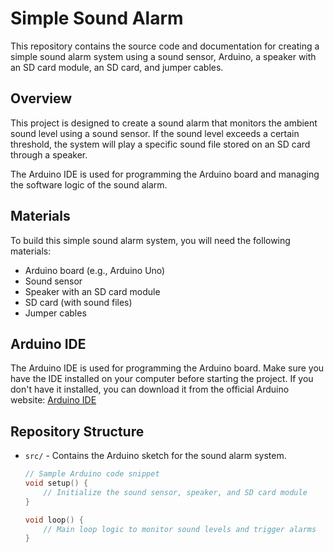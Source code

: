 # Simple Sound Alarm

This repository contains the source code and documentation for creating a simple sound alarm system using a sound sensor, Arduino, a speaker with an SD card module, an SD card, and jumper cables.

## Overview

This project is designed to create a sound alarm that monitors the ambient sound level using a sound sensor. If the sound level exceeds a certain threshold, the system will play a specific sound file stored on an SD card through a speaker.

The Arduino IDE is used for programming the Arduino board and managing the software logic of the sound alarm.

## Materials

To build this simple sound alarm system, you will need the following materials:

- Arduino board (e.g., Arduino Uno)
- Sound sensor
- Speaker with an SD card module
- SD card (with sound files)
- Jumper cables

## Arduino IDE

The Arduino IDE is used for programming the Arduino board. Make sure you have the IDE installed on your computer before starting the project. If you don't have it installed, you can download it from the official Arduino website: [Arduino IDE](https://www.arduino.cc/en/software)

## Repository Structure

- `src/` - Contains the Arduino sketch for the sound alarm system.

  ```cpp
  // Sample Arduino code snippet
  void setup() {
      // Initialize the sound sensor, speaker, and SD card module
  }

  void loop() {
      // Main loop logic to monitor sound levels and trigger alarms
  }
